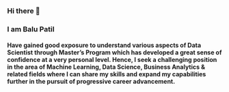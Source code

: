 ### Hi there 👋
### I am Balu Patil
#### Have gained good exposure to understand various aspects of Data Scientist through Master’s Program which has developed a great sense of confidence at a very personal level. Hence, I seek a challenging position in the area of Machine Learning, Data Science, Business Analytics & related fields where I can share my skills and expand my capabilities further in the pursuit of progressive career advancement.
<!--
**baluhiramanpatil/baluhiramanpatil** is a ✨ _special_ ✨ repository because its `README.md` (this file) appears on your GitHub profile.

Here are some ideas to get you started:

- 🔭 I’m currently working on ...
- 🌱 I’m currently learning ...
- 👯 I’m looking to collaborate on ...
- 🤔 I’m looking for help with ...
- 💬 Ask me about ...
- 📫 How to reach me: ...
- 😄 Pronouns: ...
- ⚡ Fun fact: ...
-->
